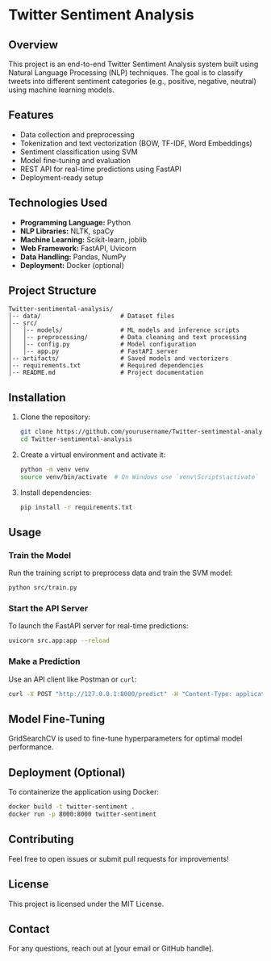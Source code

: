 # Twitter Sentiment Analysis

## Overview
This project is an end-to-end Twitter Sentiment Analysis system built using Natural Language Processing (NLP) techniques. The goal is to classify tweets into different sentiment categories (e.g., positive, negative, neutral) using machine learning models.

## Features
- Data collection and preprocessing
- Tokenization and text vectorization (BOW, TF-IDF, Word Embeddings)
- Sentiment classification using SVM
- Model fine-tuning and evaluation
- REST API for real-time predictions using FastAPI
- Deployment-ready setup

## Technologies Used
- **Programming Language:** Python
- **NLP Libraries:** NLTK, spaCy
- **Machine Learning:** Scikit-learn, joblib
- **Web Framework:** FastAPI, Uvicorn
- **Data Handling:** Pandas, NumPy
- **Deployment:** Docker (optional)

## Project Structure
```
Twitter-sentimental-analysis/
│-- data/                      # Dataset files
│-- src/
│   │-- models/                # ML models and inference scripts
│   │-- preprocessing/         # Data cleaning and text processing
│   │-- config.py              # Model configuration
│   │-- app.py                 # FastAPI server
│-- artifacts/                 # Saved models and vectorizers
│-- requirements.txt           # Required dependencies
│-- README.md                  # Project documentation
```

## Installation
1. Clone the repository:
   ```sh
   git clone https://github.com/yourusername/Twitter-sentimental-analysis.git
   cd Twitter-sentimental-analysis
   ```
2. Create a virtual environment and activate it:
   ```sh
   python -m venv venv
   source venv/bin/activate  # On Windows use `venv\Scripts\activate`
   ```
3. Install dependencies:
   ```sh
   pip install -r requirements.txt
   ```


## Usage
### Train the Model
Run the training script to preprocess data and train the SVM model:
```sh
python src/train.py
```

### Start the API Server
To launch the FastAPI server for real-time predictions:
```sh
uvicorn src.app:app --reload
```

### Make a Prediction
Use an API client like Postman or `curl`:
```sh
curl -X POST "http://127.0.0.1:8000/predict" -H "Content-Type: application/json" -d '{"text": "I love this movie!"}'
```

## Model Fine-Tuning
GridSearchCV is used to fine-tune hyperparameters for optimal model performance.

## Deployment (Optional)
To containerize the application using Docker:
```sh
docker build -t twitter-sentiment .
docker run -p 8000:8000 twitter-sentiment
```

## Contributing
Feel free to open issues or submit pull requests for improvements!

## License
This project is licensed under the MIT License.

## Contact
For any questions, reach out at [your email or GitHub handle].

